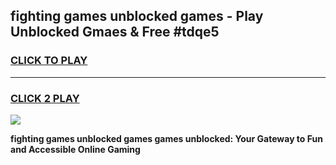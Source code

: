 
## fighting games unblocked games - Play Unblocked Gmaes & Free #tdqe5
<h3>
<a href="https://premium.freeplayer.one?title=fighting_games_unblocked_games&ref=03M">CLICK TO PLAY</a></h3>
<hr>

<h3>
<a href="https://premium.freeplayer.one?title=fighting_games_unblocked_games&ref=03M">CLICK 2 PLAY</a>
  
</h3>

<a href="https://premium.freeplayer.one?title=fighting_games_unblocked_games&ref=03M"><img src="https://clearcache.store/games.png"></a>


**fighting games unblocked games games unblocked: Your Gateway to Fun and Accessible Online Gaming**
